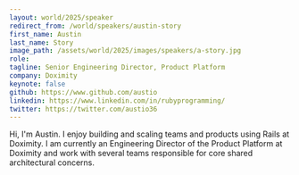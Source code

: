 ```yaml
---
layout: world/2025/speaker
redirect_from: /world/speakers/austin-story
first_name: Austin
last_name: Story
image_path: /assets/world/2025/images/speakers/a-story.jpg
role:
tagline: Senior Engineering Director, Product Platform
company: Doximity
keynote: false
github: https://www.github.com/austio
linkedin: https://www.linkedin.com/in/rubyprogramming/
twitter: https://twitter.com/austio36
---
```


Hi, I'm Austin. I enjoy building and scaling teams and products using Rails at Doximity. I am currently an Engineering Director of the Product Platform at Doximity and work with several teams responsible for core shared architectural concerns.
